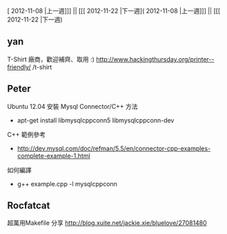 [ 2012-11-08 |上一週]]] || [[[ 2012-11-22 |下一週]( 2012-11-08 |上一週]]] || [[[ 2012-11-22 |下一週)



## yan

T-Shirt 廠商，歡迎補齊、取用 :)
<http://www.hackingthursday.org/printer--friendly/>  /t-shirt

## Peter

Ubuntu 12.04 安裝 Mysql Connector/C++ 方法
* apt-get install libmysqlcppconn5 libmysqlcppconn-dev

C++ 範例參考
* http://dev.mysql.com/doc/refman/5.5/en/connector-cpp-examples-complete-example-1.html

如何編譯
* g++ example.cpp -l mysqlcppconn

## Rocfatcat

超萬用Makefile 分享
http://blog.xuite.net/jackie.xie/bluelove/27081480